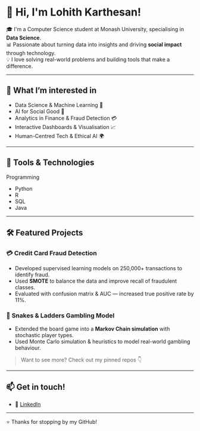 # 👋 Hi, I'm Lohith Karthesan!

🎓 I'm a Computer Science student at Monash University, specialising in **Data Science**.  
📊 Passionate about turning data into insights and driving **social impact** through technology.  
💡 I love solving real-world problems and building tools that make a difference.

---

## 🧠 What I’m interested in
- Data Science & Machine Learning 🤖  
- AI for Social Good 🌱  
- Analytics in Finance & Fraud Detection 💳  
- Interactive Dashboards & Visualisation 📈  
- Human-Centred Tech & Ethical AI 🌍

---

## 🔧 Tools & Technologies

Programming
- Python
- R
- SQL
- Java

---

## 🛠️ Featured Projects

### 💳 **Credit Card Fraud Detection**
- Developed supervised learning models on 250,000+ transactions to identify fraud.
- Used **SMOTE** to balance the data and improve recall of fraudulent classes.
- Evaluated with confusion matrix & AUC — increased true positive rate by 11%.

### 🎲 **Snakes & Ladders Gambling Model**
- Extended the board game into a **Markov Chain simulation** with stochastic player types.
- Used Monte Carlo simulation & heuristics to model real-world gambling behaviour.

> Want to see more? Check out my pinned repos 👇

---

## 📫 Get in touch!
- 💼 [LinkedIn](https://www.linkedin.com/in/lohith-karthesan/)  

---

⭐ Thanks for stopping by my GitHub!
